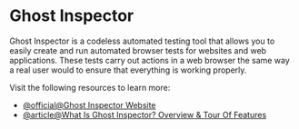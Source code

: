 # Ghost Inspector

Ghost Inspector is a codeless automated testing tool that allows you to easily create and run automated browser tests for websites and web applications. These tests carry out actions in a web browser the same way a real user would to ensure that everything is working properly.

Visit the following resources to learn more:

- [@official@Ghost Inspector Website](https://ghostinspector.com/)
- [@article@What Is Ghost Inspector? Overview & Tour Of Features](https://theqalead.com/test-management/what-is-ghost-inspector-overview-tour-of-features/)
